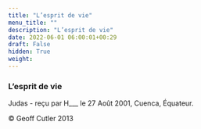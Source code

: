 ```yaml
---
title: "L’esprit de vie"
menu_title: ""
description: "L’esprit de vie"
date: 2022-06-01 06:00:01+00:29
draft: False
hidden: True
weight:
---
```

### L’esprit de vie

Judas - reçu par H___  le 27 Août 2001, Cuenca, Équateur.



© Geoff Cutler 2013